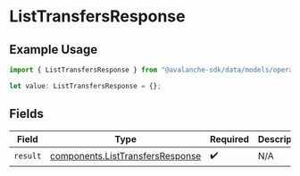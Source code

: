 # ListTransfersResponse

## Example Usage

```typescript
import { ListTransfersResponse } from "@avalanche-sdk/data/models/operations";

let value: ListTransfersResponse = {};
```

## Fields

| Field                                                                                | Type                                                                                 | Required                                                                             | Description                                                                          |
| ------------------------------------------------------------------------------------ | ------------------------------------------------------------------------------------ | ------------------------------------------------------------------------------------ | ------------------------------------------------------------------------------------ |
| `result`                                                                             | [components.ListTransfersResponse](../../models/components/listtransfersresponse.md) | :heavy_check_mark:                                                                   | N/A                                                                                  |